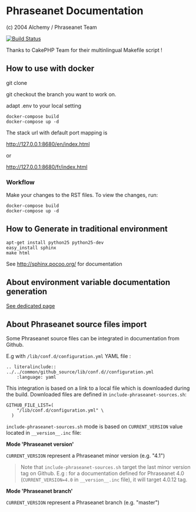 # Phraseanet Documentation
(c) 2004 Alchemy / Phraseanet Team

[![Build Status](https://secure.travis-ci.org/alchemy-fr/Phraseanet-Docs.png)](http://travis-ci.org/alchemy-fr/Phraseanet-Docs)

Thanks to CakePHP Team for their multinlingual Makefile script !

## How to use with docker 

git clone 

git checkout the branch you want to work on.

adapt .env to your local setting

```
docker-compose build 
docker-compose up -d
```

The stack url with default port mapping is 

http://127.0.0.1:8680/en/index.html

or 

http://127.0.0.1:8680/fr/index.html


### Workflow 

Make your changes to the RST files.
To view the changes, run:

```
docker-compose build 
docker-compose up -d
```

## How to Generate in traditional environment

```
apt-get install python25 python25-dev
easy_install sphinx
make html
```

See http://sphinx.pocoo.org/ for documentation

## About environment variable documentation generation

[See dedicated page](bundle_createEnvVariableDoc/README.md)

## About Phraseanet source files import

Some Phraseanet source files can be integrated in documentation from Github.

E.g with `/lib/conf.d/configuration.yml` YAML file :
```
.. literalinclude:: ../../common/github_source/lib/conf.d//configuration.yml
    :language: yaml
```
    
This integration is based on a link to a local file which is downloaded during the build.
Downloaded files are defined in `include-phraseanet-sources.sh`:
```
GITHUB_FILE_LIST=(
    "/lib/conf.d/configuration.yml" \
  )
```

`include-phraseanet-sources.sh` mode is based on `CURRENT_VERSION` value located in `__version__.inc` file:

**Mode 'Phraseanet version'**
 
`CURRENT_VERSION` represent a Phraseanet minor version (e.g. "4.1")
> Note that `include-phraseanet-sources.sh` target the last minor version tag on Github. E.g : 
> for a documentation defined for Phraseanet 4.0 (`CURRENT_VERSION=4.0` in `__version__.inc` file), it will target 4.0.12 tag.

**Mode 'Phraseanet branch'**

`CURRENT_VERSION` represent a Phraseanet branch (e.g. "master")
